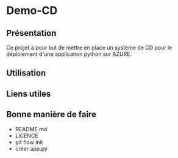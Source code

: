 # Demo-CD

## Présentation

Ce projet a pour but de mettre en place un système de CD pour le déploiement d'une application python sur AZURE.

## Utilisation

## Liens utiles

## Bonne manière de faire
- README.md
- LICENCE
- git flow init
- créer app.py